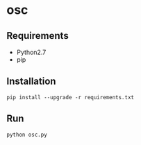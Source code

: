 osc
===

Requirements
---
- Python2.7
- pip

Installation
---
```
pip install --upgrade -r requirements.txt
```

Run
---
```
python osc.py
```
